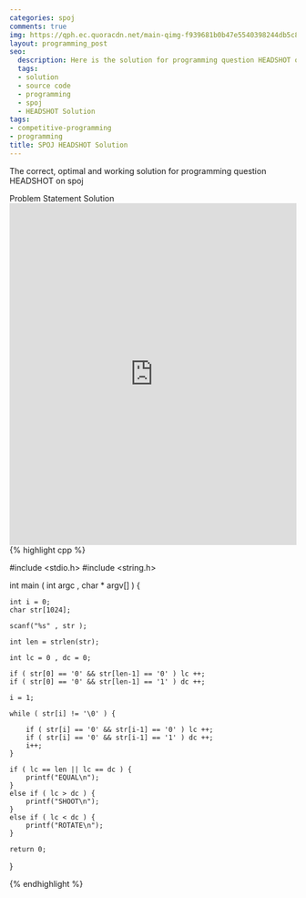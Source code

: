 ```yaml
---
categories: spoj
comments: true
img: https://qph.ec.quoracdn.net/main-qimg-f939681b0b47e5540398244db5c8966f?convert_to_webp=true
layout: programming_post
seo:
  description: Here is the solution for programming question HEADSHOT on spoj
  tags:
  - solution
  - source code
  - programming
  - spoj
  - HEADSHOT Solution
tags:
- competitive-programming
- programming
title: SPOJ HEADSHOT Solution
---
```

The correct, optimal and working solution for programming question HEADSHOT on spoj

<div class="ui secondary pointing large menu">
  <a class="grey item" data-tab="problem-statement">
    Problem Statement
  </a>
  <a class="active item grey" data-tab="solution">
    Solution
  </a>
</div>
<div class="ui bottom attached tab" data-tab="problem-statement">
    <iframe src="http://www.spoj.com/problems/HEADSHOT/" width="100%" height="600px" style="overflow: scroll; border: none;"></iframe>
</div>
<div class="ui bottom attached active tab" data-tab="solution">
{% highlight cpp %}

#include <stdio.h>
#include <string.h>

int main ( int argc , char * argv[] ) {

	int i = 0;
	char str[1024];

	scanf("%s" , str );

	int len = strlen(str);

	int lc = 0 , dc = 0;

	if ( str[0] == '0' && str[len-1] == '0' ) lc ++;
	if ( str[0] == '0' && str[len-1] == '1' ) dc ++;

	i = 1;

	while ( str[i] != '\0' ) {
	
		if ( str[i] == '0' && str[i-1] == '0' ) lc ++;
		if ( str[i] == '0' && str[i-1] == '1' ) dc ++;
		i++;
	}

	if ( lc == len || lc == dc ) {
		printf("EQUAL\n");
	}
	else if ( lc > dc ) {
		printf("SHOOT\n");
	}
	else if ( lc < dc ) {
		printf("ROTATE\n");
	}
	
	return 0;
}


{% endhighlight %}
</div>
